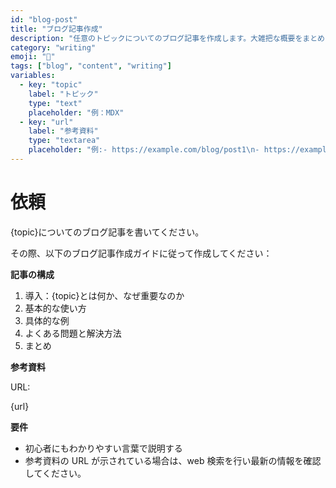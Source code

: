 ```yaml
---
id: "blog-post"
title: "ブログ記事作成"
description: "任意のトピックについてのブログ記事を作成します。大雑把な概要をまとめた記事を作成することで、調べ毎や学習の効果を高めます。"
category: "writing"
emoji: "📝"
tags: ["blog", "content", "writing"]
variables:
  - key: "topic"
    label: "トピック"
    type: "text"
    placeholder: "例：MDX"
  - key: "url"
    label: "参考資料"
    type: "textarea"
    placeholder: "例:- https://example.com/blog/post1\n- https://example.com/blog/post2"
---
```


# 依頼

{topic}についてのブログ記事を書いてください。

その際、以下のブログ記事作成ガイドに従って作成してください：

**記事の構成**

1. 導入：{topic}とは何か、なぜ重要なのか
2. 基本的な使い方
3. 具体的な例
4. よくある問題と解決方法
5. まとめ

**参考資料**

URL:

{url}

**要件**

- 初心者にもわかりやすい言葉で説明する
- 参考資料の URL が示されている場合は、web 検索を行い最新の情報を確認してください。
